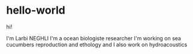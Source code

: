 # hello-world

hi! 

I'm Larbi NEGHLI
I'm a ocean biologiste researcher
I'm working on sea cucumbers reproduction and ethology and I also work on hydroacoustics
